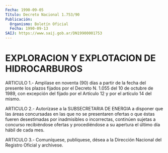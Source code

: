 ```yaml
---
Fecha: 1990-09-05
Título: Decreto Nacional 1.753/90
Publicación:
  Organismo: Boletín Oficial
  Fecha: 1990-09-13
SAIJ: https://www.saij.gob.ar/DN19900001753
---
```

# EXPLORACION Y EXPLOTACION DE HIDROCARBUROS

<a id="1"></a>
ARTICULO 1.- Amplíase en noventa (90) días a partir de la fecha del  presente  los plazos fijados por el Decreto N. 1.055 del 10 de octubre de 1989,  con excepción del fijado por el Artículo 12 y por el artículo 14 del mismo.

<a id="2"></a>
ARTICULO  2.-  Autorízase  a  la  SUBSECRETARIA  DE  ENERGIA a disponer  que  las  áreas  concursadas en las que no se presentaren ofertas  o  que  éstas  fueren  desestimadas   por  inadmisibles  o incorrectas,  continúen sujetas a concurso recibiéndose  ofertas  y procediéndose a  su  apertura  el  último  día  hábil  de cada mes.

<a id="3"></a>
ARTICULO  3.-  Comuníquese,  publíquese,  désea a la Dirección Nacional del Registro Oficial y archívese.
